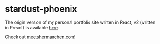 # stardust-phoenix

The origin version of my personal portfolio site written in React, v2 (written in Preact) is available [here](https://github.com/Sherman-Chen/stardust-preact).


Check out [meetshermanchen.com](http://www.meetshermanchen.com)!
